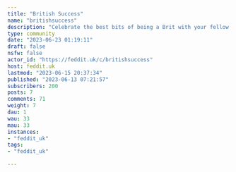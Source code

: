 ```yaml
---
title: "British Success" 
name: "britishsuccess"
description: "Celebrate the best bits of being a Brit with your fellow Brits and show off our culture to the rest of the world.# Rules- Be Kind.- Be friendly.- Follow [Feddit.uk](https://feddit.uk/post/21869) site rules."
type: community
date: "2023-06-23 01:19:11"
draft: false
nsfw: false
actor_id: "https://feddit.uk/c/britishsuccess"
host: feddit.uk
lastmod: "2023-06-15 20:37:34"
published: "2023-06-13 07:21:57"
subscribers: 200
posts: 7
comments: 71
weight: 7
dau: 1
wau: 33
mau: 33
instances:
- "feddit_uk"
tags: 
- "feddit_uk"

---
```

